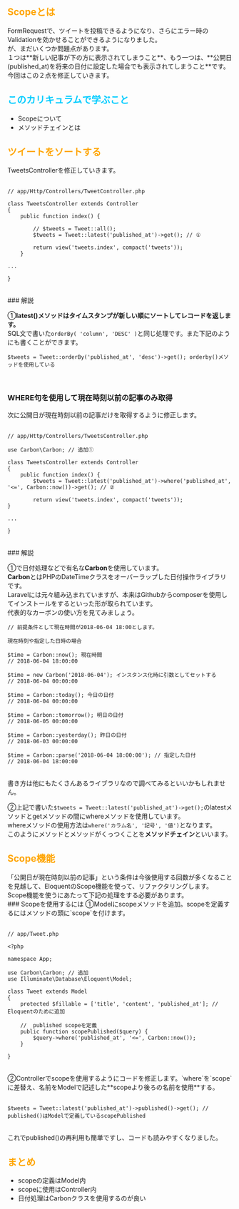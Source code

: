 <h2 style="color: orange;">Scopeとは</h2>
FormRequestで、ツイートを投稿できるようになり、さらにエラー時のValidationを効かせることができるようになりました。<br>
が、まだいくつか問題点があります。<br>
１つは**新しい記事が下の方に表示されてしまうこと**、もう一つは、**公開日(published_at)を将来の日付に設定した場合でも表示されてしまうこと**です。<br>今回はこの２点を修正していきます。<br>

<h2 style="color: #00CCFF;">このカリキュラムで学ぶこと</h2>

- Scopeについて
- メソッドチェインとは

<h2 style="color: orange;">ツイートをソートする</h2>
TweetsControllerを修正していきます。<br>
<br>

```
// app/Http/Controllers/TweetController.php

class TweetsController extends Controller
{
    public function index() {

    	// $tweets = Tweet::all();
    	$tweets = Tweet::latest('published_at')->get(); // ①

    	return view('tweets.index', compact('tweets'));
    }

...

}
```

<br>
### 解説

①**latest()メソッドはタイムスタンプが新しい順にソートしてレコードを返します。**<br>
SQL文で書いた`orderBy( 'column', 'DESC' )`と同じ処理です。また下記のようにも書くことができます。<br>

```
$tweets = Tweet::orderBy('published_at', 'desc')->get(); orderby()メソッドを使用している
```

<br>

### WHERE句を使用して現在時刻以前の記事のみ取得
次に公開日が現在時刻以前の記事だけを取得するように修正します。<br>
<br>

```
// app/Http/Controllers/TweetsController.php

use Carbon\Carbon; // 追加①

class TweetsController extends Controller
{
    public function index() {
        $tweets = Tweet::latest('published_at')->where('published_at', '<=', Carbon::now())->get(); // ②

        return view('tweets.index', compact('tweets'));
}

...

}
```

<br>
### 解説

①で日付処理などで有名な**Carbon**を使用しています。<br>**Carbon**とはPHPのDateTimeクラスをオーバーラップした日付操作ライブラリです。<br>
Laravelには元々組み込まれていますが、本来はGithubからcomposerを使用してインストールをするといった形が取られています。<br>
代表的なカーボンの使い方を見てみましょう。<br>

```
// 前提条件として現在時間が2018-06-04 18:00とします。

現在時刻や指定した日時の場合

$time = Carbon::now(); 現在時間
// 2018-06-04 18:00:00

$time = new Carbon('2018-06-04'); インスタンス化時に引数としてセットする
// 2018-06-04 00:00:00

$time = Carbon::today(); 今日の日付
// 2018-06-04 00:00:00

$time = Carbon::tomorrow(); 明日の日付
// 2018-06-05 00:00:00

$time = Carbon::yesterday(); 昨日の日付
// 2018-06-03 00:00:00

$time = Carbon::parse('2018-06-04 18:00:00'); // 指定した日付
// 2018-06-04 18:00:00
```

<br>
書き方は他にもたくさんあるライブラリなので調べてみるといいかもしれません。<br>

②上記で書いた`$tweets = Tweet::latest('published_at')->get();`のlatestメソッドとgetメソッドの間にwhereメソッドを使用しています。<br>
whereメソッドの使用方法は`where('カラム名', '記号', '値')`となります。<br>
このようにメソッドとメソッドがくっつくことを**メソッドチェイン**といいます。<br>

<h2 style="color: orange;">Scope機能</h2>
「公開日が現在時刻以前の記事」という条件は今後使用する回数が多くなることを見越して、EloquentのScope機能を使って、リファクタリングします。
Scope機能を使うにあたって下記の処理をする必要があります。<br>
### Scopeを使用するには
①Modelにscopeメソッドを追加。scopeを定義するにはメソッドの頭に`scope`を付けます。<br>
<br>

```
// app/Tweet.php

<?php

namespace App;

use Carbon\Carbon; // 追加
use Illuminate\Database\Eloquent\Model;

class Tweet extends Model
{
    protected $fillable = ['title', 'content', 'published_at']; // Eloquentのために追加

    //  published scopeを定義
    public function scopePublished($query) {
        $query->where('published_at', '<=', Carbon::now());
    }

}
```

<br>
②Controllerでscopeを使用するようにコードを修正します。`where`を`scope`に差替え、名前をModelで記述した**scopeより後ろの名前を使用**する。<br>
<br>

```
$tweets = Tweet::latest('published_at')->published()->get(); // published()はModelで定義しているscopePublished
```

<br>
これでpublished()の再利用も簡単ですし、コードも読みやすくなりました。<br>

<h2 style="color: orange;">まとめ</h2>

- scopeの定義はModel内
- scopeに使用はController内
- 日付処理はCarbonクラスを使用するのが良い
